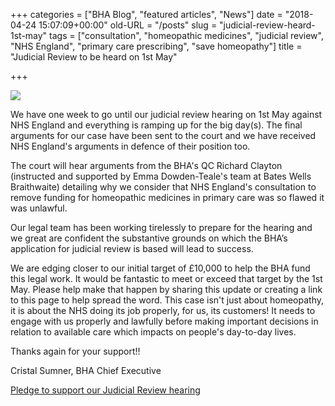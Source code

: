+++
categories = ["BHA Blog", "featured articles", "News"]
date = "2018-04-24 15:07:09+00:00"
old-URL = "/posts"
slug = "judicial-review-heard-1st-may"
tags = ["consultation", "homeopathic medicines", "judicial review", "NHS England", "primary care prescribing", "save homeopathy"]
title = "Judicial Review to be heard on 1st May"

+++

![](https://res.cloudinary.com/homeopathyuk/v1557403245/bha/BHA-JR-latest-updates-masthead-1024x576.jpg)

We have one week to go until our judicial review hearing on 1st May against NHS England and everything is ramping up for the big day(s). The final arguments for our case have been sent to the court and we have received NHS England's arguments in defence of their position too.

The court will hear arguments from the BHA's QC Richard Clayton (instructed and supported by Emma Dowden-Teale's team at Bates Wells Braithwaite) detailing why we consider that NHS England's consultation to remove funding for homeopathic medicines in primary care was so flawed it was unlawful.

Our legal team has been working tirelessly to prepare for the hearing and we great are confident the substantive grounds on which the BHA’s application for judicial review is based will lead to success.

We are edging closer to our initial target of £10,000 to help the BHA fund this legal work. It would be fantastic to meet or exceed that target by the 1st May. Please help make that happen by sharing this update or creating a link to this page to help spread the word. This case isn't just about homeopathy, it is about the NHS doing its job properly, for us, its customers! It needs to engage with us properly and lawfully before making important decisions in relation to available care which impacts on people's day-to-day lives.

Thanks again for your support!!

Cristal Sumner, BHA Chief Executive

[Pledge to support our Judicial Review hearing](https://www.crowdjustice.com/case/save-homeopathy-on-the-nhs2/)
